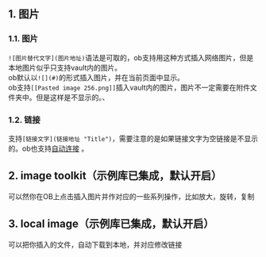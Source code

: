 ## 1. 图片

### 1.1. 图片

`![图片替代文字](图片地址)`语法是可取的，ob支持用这种方式插入网络图片，但是本地图片似乎只支持vault内的图片。  
ob默认以`![](#)`的形式插入图片，并在当前页面中显示。  
ob支持`[[Pasted image 256.png]]`插入vault内的图片，图片不一定需要在附件文件夹中。但是这样是不显示的。、

### 1.2. 链接

支持`[链接文字](链接地址 "Title")`，需要注意的是如果链接文字为空链接是不显示的。ob也支持[自动连接](https://jackiexiao.github.io/obsidian-chinese-help/08%20%E6%96%87%E7%AB%A0/02%20%E5%90%8D%E8%AF%8D%E8%A7%A3%E9%87%8A/Markdown/#%E8%87%AA%E5%8A%A8%E8%BF%9E%E6%8E%A5) 。

## 2. image toolkit（示例库已集成，默认开启）
可以然你在OB上点击插入图片并作对应的一些系列操作，比如放大，旋转，复制
## 3. local image（示例库已集成，默认开启）
可以把你插入的文件，自动下载到本地，并对应修改链接